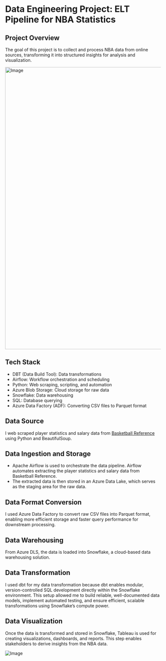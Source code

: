 # Data Engineering Project: ELT Pipeline for NBA Statistics

## Project Overview
The goal of this project is to collect and process NBA data from online sources, transforming it into structured insights for analysis and visualization.

<img width="914" alt="Image" src="https://github.com/user-attachments/assets/38ec643a-c984-4e72-881b-5705162b753e" />

## Tech Stack
* DBT (Data Build Tool): Data transformations
* Airflow: Workflow orchestration and scheduling
* Python: Web scraping, scripting, and automation
* Azure Blob Storage: Cloud storage for raw data
* Snowflake: Data warehousing
* SQL: Database querying
* Azure Data Factory (ADF): Converting CSV files to Parquet format

## Data Source
I web scraped player statistics and salary data from [Basketball Reference](https://www.basketball-reference.com/) using Python and BeautifulSoup.

## Data Ingestion and Storage
* Apache Airflow is used to orchestrate the data pipeline. Airflow automates extracting the player statistics and salary data from Basketball Reference.
* The extracted data is then stored in an Azure Data Lake, which serves as the staging area for the raw data.

## Data Format Conversion
I used Azure Data Factory to convert raw CSV files into Parquet format, enabling more efficient storage and faster query performance for downstream processing.

## Data Warehousing
From Azure DLS, the data is loaded into Snowflake, a cloud-based data warehousing solution.

## Data Transformation
I used dbt for my data transformation because dbt enables modular, version-controlled SQL development directly within the Snowflake environment. This setup allowed me to build reliable, well-documented data models, implement automated testing, and ensure efficient, scalable transformations using Snowflake’s compute power.

## Data Visualization
Once the data is transformed and stored in Snowflake, Tableau is used for creating visualizations, dashboards, and reports. This step enables stakeholders to derive insights from the NBA data.

![Image](https://github.com/user-attachments/assets/f0005bf2-730f-4915-8fc2-0f3e54c7a547)
